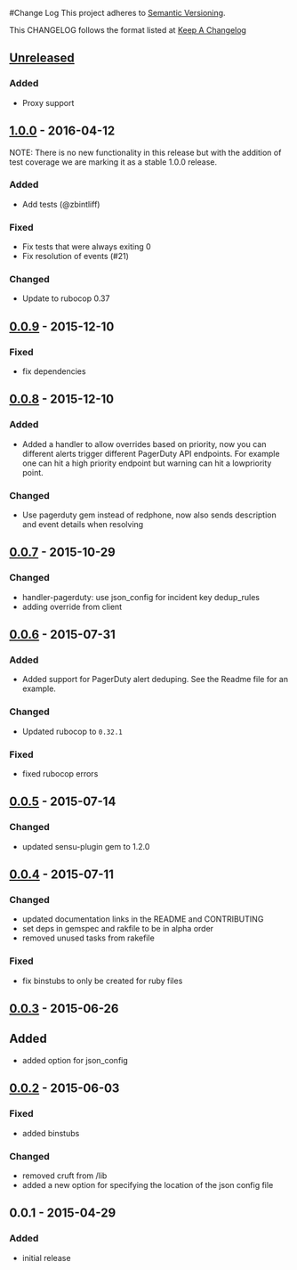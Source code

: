 #Change Log
This project adheres to [Semantic Versioning](http://semver.org/).

This CHANGELOG follows the format listed at [Keep A Changelog](http://keepachangelog.com/)

## [Unreleased]

### Added
- Proxy support

## [1.0.0] - 2016-04-12

NOTE: There is no new functionality in this release but with the addition of test coverage we are
marking it as a stable 1.0.0 release.

### Added
- Add tests (@zbintliff)

### Fixed
- Fix tests that were always exiting 0
- Fix resolution of events (#21)

### Changed
- Update to rubocop 0.37

## [0.0.9] - 2015-12-10
### Fixed
- fix dependencies

## [0.0.8] - 2015-12-10
### Added
- Added a handler to allow overrides based on priority, now you can different 
  alerts trigger different PagerDuty API endpoints. For example one can hit a high 
  priority endpoint but warning can hit a lowpriority point.

### Changed
- Use pagerduty gem instead of redphone, now also sends description and event details when resolving

## [0.0.7] - 2015-10-29
### Changed
- handler-pagerduty: use json_config for incident key dedup_rules
- adding override from client

## [0.0.6] - 2015-07-31
### Added
- Added support for PagerDuty alert deduping.  See the Readme file for an example.

### Changed
- Updated rubocop to `0.32.1`

### Fixed
- fixed rubocop errors

## [0.0.5] - 2015-07-14
### Changed
- updated sensu-plugin gem to 1.2.0

## [0.0.4] - 2015-07-11
### Changed
- updated documentation links in the README and CONTRIBUTING
- set deps in gemspec and rakfile to be in alpha order
- removed unused tasks from rakefile

### Fixed
- fix binstubs to only be created for ruby files

## [0.0.3] - 2015-06-26
## Added
- added option for json_config

## [0.0.2] - 2015-06-03
### Fixed
- added binstubs

### Changed
- removed cruft from /lib
- added a new option for specifying the location of the json config file

## 0.0.1 - 2015-04-29
### Added
- initial release

[Unreleased]: https://github.com/sensu-plugins/sensu-plugins-pagerduty/compare/1.0.0...HEAD
[1.0.0]: https://github.com/sensu-plugins/sensu-plugins-pagerduty/compare/0.0.9...1.0.0
[0.0.9]: https://github.com/sensu-plugins/sensu-plugins-pagerduty/compare/0.0.8...0.0.9
[0.0.8]: https://github.com/sensu-plugins/sensu-plugins-pagerduty/compare/0.0.7...0.0.8
[0.0.7]: https://github.com/sensu-plugins/sensu-plugins-pagerduty/compare/0.0.6...0.0.7
[0.0.6]: https://github.com/sensu-plugins/sensu-plugins-pagerduty/compare/0.0.5...0.0.6
[0.0.5]: https://github.com/sensu-plugins/sensu-plugins-pagerduty/compare/0.0.4...0.0.5
[0.0.4]: https://github.com/sensu-plugins/sensu-plugins-pagerduty/compare/0.0.3...0.0.4
[0.0.3]: https://github.com/sensu-plugins/sensu-plugins-pagerduty/compare/0.0.2...0.0.3
[0.0.2]: https://github.com/sensu-plugins/sensu-plugins-pagerduty/compare/0.0.1...0.0.2
